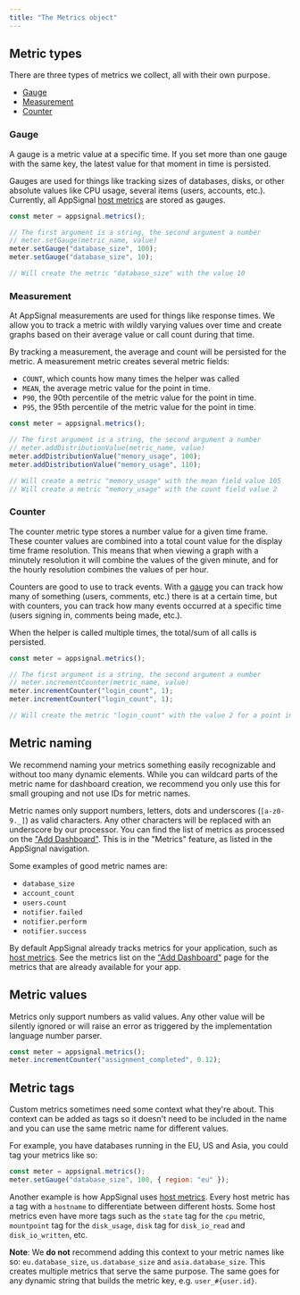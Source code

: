 ```yaml
---
title: "The Metrics object"
---
```


## Metric types

There are three types of metrics we collect, all with their own purpose.

- [Gauge](#gauge)
- [Measurement](#measurement)
- [Counter](#counter)

### Gauge

A gauge is a metric value at a specific time. If you set more than one gauge with the same key, the latest value for that moment in time is persisted.

Gauges are used for things like tracking sizes of databases, disks, or other absolute values like CPU usage, several items (users, accounts, etc.). Currently, all AppSignal [host metrics](/metrics/host.html) are stored as gauges.

```js
const meter = appsignal.metrics();

// The first argument is a string, the second argument a number
// meter.setGauge(metric_name, value)
meter.setGauge("database_size", 100);
meter.setGauge("database_size", 10);

// Will create the metric "database_size" with the value 10
```

### Measurement

At AppSignal measurements are used for things like response times. We allow you to track a metric with wildly varying values over time and create graphs based on their average value or call count during that time.

By tracking a measurement, the average and count will be persisted for the metric. A measurement metric creates several metric fields:

- `COUNT`, which counts how many times the helper was called
- `MEAN`, the average metric value for the point in time.
- `P90`, the 90th percentile of the metric value for the point in time.
- `P95`, the 95th percentile of the metric value for the point in time.

```js
const meter = appsignal.metrics();

// The first argument is a string, the second argument a number
// meter.addDistributionValue(metric_name, value)
meter.addDistributionValue("memory_usage", 100);
meter.addDistributionValue("memory_usage", 110);

// Will create a metric "memory_usage" with the mean field value 105
// Will create a metric "memory_usage" with the count field value 2
```

### Counter

The counter metric type stores a number value for a given time frame. These counter values are combined into a total count value for the display time frame resolution. This means that when viewing a graph with a minutely resolution it will combine the values of the given minute, and for the hourly resolution combines the values of per hour.

Counters are good to use to track events. With a [gauge](#gauge) you can track how many of something (users, comments, etc.) there is at a certain time, but with counters, you can track how many events occurred at a specific time (users signing in, comments being made, etc.).

When the helper is called multiple times, the total/sum of all calls is persisted.

```js
const meter = appsignal.metrics();

// The first argument is a string, the second argument a number
// meter.incrementCounter(metric_name, value)
meter.incrementCounter("login_count", 1);
meter.incrementCounter("login_count", 1);

// Will create the metric "login_count" with the value 2 for a point in the minutely/hourly resolution
```

## Metric naming

We recommend naming your metrics something easily recognizable and without too many dynamic elements. While you can wildcard parts of the metric name for dashboard creation, we recommend you only use this for small grouping and not use IDs for metric names.

Metric names only support numbers, letters, dots and underscores (`[a-z0-9._]`) as valid characters. Any other characters will be replaced with an underscore by our processor. You can find the list of metrics as processed on the ["Add Dashboard"](https://appsignal.com/redirect-to/app?to=dashboard&overlay=dashboardForm). This is in the "Metrics" feature, as listed in the AppSignal navigation.

Some examples of good metric names are:

- `database_size`
- `account_count`
- `users.count`
- `notifier.failed`
- `notifier.perform`
- `notifier.success`

By default AppSignal already tracks metrics for your application, such as [host metrics](/metrics/host.html). See the metrics list on the ["Add Dashboard"](https://appsignal.com/redirect-to/app?to=dashboard&overlay=dashboardForm) page for the metrics that are already available for your app.

## Metric values

Metrics only support numbers as valid values. Any other value will be silently ignored or will raise an error as triggered by the implementation language number parser.

```js
const meter = appsignal.metrics();
meter.incrementCounter("assignment_completed", 0.12);
```

## Metric tags

Custom metrics sometimes need some context what they're about. This context can be added as tags so it doesn't need to be included in the name and you can use the same metric name for different values.

For example, you have databases running in the EU, US and Asia, you could tag your metrics like so:

```js
const meter = appsignal.metrics();
meter.setGauge("database_size", 100, { region: "eu" });
```

Another example is how AppSignal uses [host metrics](/metrics/host.html). Every host metric has a tag with a `hostname` to differentiate between different hosts. Some host metrics even have more tags such as the `state` tag for the `cpu` metric, `mountpoint` tag for the `disk_usage`, `disk` tag for `disk_io_read` and `disk_io_written`, etc.

**Note**: We **do not** recommend adding this context to your metric names like so: `eu.database_size`, `us.database_size` and `asia.database_size`. This creates multiple metrics that serve the same purpose. The same goes for any dynamic string that builds the metric key, e.g. `user_#{user.id}`.
